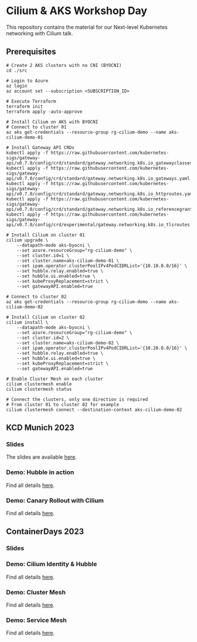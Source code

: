 # Cilium & AKS Workshop Day

This repository contains the material for our Next-level Kubernetes networking ​with Cilium talk.

## Prerequisites

```shell
# Create 2 AKS clusters with no CNI (BYOCNI)
cd ./src

# Login to Azure
az login
az account set --subscription <SUBSCRIPTION_ID>

# Execute Terraform
terraform init
terraform apply -auto-approve

# Install Cilium on AKS with BYOCNI
# Connect to cluster 01
az aks get-credentials --resource-group rg-cilium-demo --name aks-cilium-demo-01

# Install Gateway API CRDs
kubectl apply -f https://raw.githubusercontent.com/kubernetes-sigs/gateway-api/v0.7.0/config/crd/standard/gateway.networking.k8s.io_gatewayclasses.yaml
kubectl apply -f https://raw.githubusercontent.com/kubernetes-sigs/gateway-api/v0.7.0/config/crd/standard/gateway.networking.k8s.io_gateways.yaml
kubectl apply -f https://raw.githubusercontent.com/kubernetes-sigs/gateway-api/v0.7.0/config/crd/standard/gateway.networking.k8s.io_httproutes.yaml
kubectl apply -f https://raw.githubusercontent.com/kubernetes-sigs/gateway-api/v0.7.0/config/crd/standard/gateway.networking.k8s.io_referencegrants.yaml
kubectl apply -f https://raw.githubusercontent.com/kubernetes-sigs/gateway-api/v0.7.0/config/crd/experimental/gateway.networking.k8s.io_tlsroutes.yaml

# Install Cilium on cluster 01
cilium upgrade \
    --datapath-mode aks-byocni \
    --set azure.resourceGroup="rg-cilium-demo" \
    --set cluster.id=1 \
    --set cluster.name=aks-cilium-demo-01 \
    --set ipam.operator.clusterPoolIPv4PodCIDRList='{10.10.0.0/16}' \
    --set hubble.relay.enabled=true \
    --set hubble.ui.enabled=true \
    --set kubeProxyReplacement=strict \
    --set gatewayAPI.enabled=true

# Connect to cluster 02
az aks get-credentials --resource-group rg-cilium-demo --name aks-cilium-demo-02

# Install Cilium on cluster 02
cilium install \
    --datapath-mode aks-byocni \
    --set azure.resourceGroup="rg-cilium-demo" \
    --set cluster.id=2 \
    --set cluster.name=aks-cilium-demo-02 \
    --set ipam.operator.clusterPoolIPv4PodCIDRList='{10.20.0.0/16}' \
    --set hubble.relay.enabled=true \
    --set hubble.ui.enabled=true \
    --set kubeProxyReplacement=strict \
    --set gatewayAPI.enabled=true

# Enable Cluster Mesh on each cluster
cilium clustermesh enable
cilium clustermesh status

# Connect the clusters, only one direction is required
# From cluster 01 to cluster 02 for example
cilium clustermesh connect --destination-context aks-cilium-demo-02
```

## KCD Munich 2023

### Slides

The slides are available [here](demos/kcd_munich/h/next-level-k8s-networking-with-cilium.pdf).

### Demo: Hubble in action

Find all details [here](demos/kcd_munich/hubble/README.md).

### Demo: Canary Rollout with Cilium

Find all details [here](demos/kcd_munich/servicemesh/README.md).

## ContainerDays 2023

### Slides

### Demo: Cilium Identity & Hubble

Find all details [here](demos/containerdays/identity/README.md).

### Demo: Cluster Mesh

Find all details [here](demos/containerdays/clustermesh/README.md).

### Demo: Service Mesh

Find all details [here](demos/containerdays/clustermesh/README.md).
